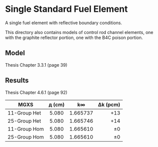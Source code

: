 # Single Standard Fuel Element

A single fuel element with reflective boundary conditions.

This directory also contains models of control rod channel elements,
one with the graphite reflector portion, one with the B4C poison portion.

## Model

Thesis Chapter 3.3.1 (page 39)

## Results

Thesis Chapter 4.6.1 (page 92)

|     MGXS       | д (cm) |    k∞     |∆k (pcm)|
|----------------|:------:|:---------:|-------:|
|11-Group Het    | 5.080  |  1.665737 |  +13   |
|25-Group Het    | 5.080  |  1.665746 |  +14   |
|11-Group Hom    | 5.080  |  1.665610 |  ±0    |
|25-Group Hom    | 5.080  |  1.665610 |  ±0    |
